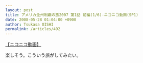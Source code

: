 ```yaml
---
layout: post
title: アメリカ全州制覇の旅2007 第1話 前編(1/6)‐ニコニコ動画(SP1)
date: 2008-05-28 01:04:00 +0900
author: Tsukasa OISHI
permalink: /articles/492
---
```


<script type="text/javascript" src="http://ext.nicovideo.jp/thumb_watch/sm3091016?w=490&amp;h=307"></script>

<noscript><a href="http://www.nicovideo.jp/watch/sm3091016">【ニコニコ動画】</a></noscript>

楽しそう。こういう旅がしてみたい。
